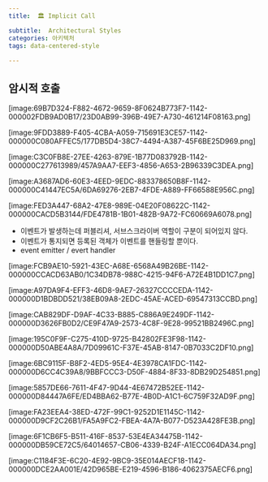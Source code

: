 ```yaml
---
title:  🏛 Implicit Call

subtitle:  Architectural Styles
categories: 아키텍처 
tags: data-centered-style
 
---
```


  
## 암시적 호출  
[image:69B7D324-F882-4672-9659-8F0624B773F7-1142-000002FDB9AD0B17/23D0AB99-396B-49E7-A730-461214F08163.png]  
  
  
[image:9FDD3889-F405-4CBA-A059-715691E3CE57-1142-000000C080AFFEC5/177DB5D4-38C7-4494-A387-45F6BE25D969.png]  
  
  
[image:C3C0FB8E-27EE-4263-879E-1B77D083792B-1142-000000C277613989/457A9AA7-EEF3-4856-A653-2B96339C3DEA.png]  
  
  
[image:A3687AD6-60E3-4EED-9EDC-883378650B8F-1142-000000C41447EC5A/6DA69276-2EB7-4FDE-A889-FF66588E956C.png]  
  
[image:FED3A447-68A2-47E8-989E-04E20F08622C-1142-000000CACD5B3144/FDE4781B-1B01-482B-9A72-FC60669A6078.png]  
  
- 이벤트가 발생하는데 퍼블리셔, 서브스크라이버 역할이 구분이 되어있지 않다.  
- 이벤트가 통지되면 등록된 객체가 이벤트를 핸들링할 뿐이다.  
- event emitter / evert handler  
  
[image:FCB9AE10-5921-43EC-A68E-6568A49B26BE-1142-000000CCACD63AB0/1C34DB78-988C-4215-94F6-A72E4B1DD1C7.png]  
  
  
[image:A97DA9F4-EFF3-46D8-9AE7-26327CCCCEDA-1142-000000D1BDBDD521/38EB09A8-2EDC-45AE-ACED-69547313CCBD.png]  
  
  
[image:CAB829DF-D9AF-4C33-B885-C886A9E249DF-1142-000000D3626FB0D2/CE9F47A9-2573-4C8F-9E28-99521BB2496C.png]  
  
  
[image:195C0F9F-C275-410D-9725-B42802FE3F98-1142-000000D50ABE4A8A/7D09961C-F37E-45AB-8147-0B7033C2DF10.png]  
  
  
[image:6BC9115F-B8F2-4ED5-95E4-4E3978CA1FDC-1142-000000D6CC4C39A8/9BBFCCC3-D50F-4884-8F33-8DB29D254851.png]  
  
  
[image:5857DE66-7611-4F47-9D44-4E67472B52EE-1142-000000D84447A6FE/ED4BBA62-B77E-4B0D-A1C1-6C759F32AD9F.png]  
  
  
[image:FA23EEA4-38ED-472F-99C1-9252D1E1145C-1142-000000D9CF2C26B1/FA5A9FC2-FBEA-4A7A-B077-D523A428FE3B.png]  
  
  
[image:6F1CB6F5-B511-416F-8537-53E4EA34475B-1142-000000DB59CE72C5/64014657-CB06-4339-B24F-A1ECC064DA34.png]  
  
  
[image:C1184F3E-6C20-4E92-9BC9-35E014AECF18-1142-000000DCE2AA001E/42D965BE-E219-4596-B186-4062375AECF6.png]  
  
